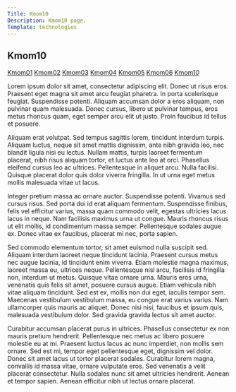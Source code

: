 ```yaml
---
Title: Kmom10
Description: Kmom10 page.
Template: technologies
---
```

<section class="subpage">
<h1>Kmom10</h1>
<div class="links">
<a href="kmom01">Kmom01</a>
<a href="kmom02">Kmom02</a>
<a href="kmom03">Kmom03</a>
<a href="kmom04">Kmom04</a>
<a href="kmom05">Kmom05</a>
<a href="kmom06">Kmom06</a>
<a href="kmom10" class="active">Kmom10</a>
</div>
<div class="text">
<p>
Lorem ipsum dolor sit amet, consectetur adipiscing elit. Donec ut risus eros. Praesent eget magna sit amet arcu feugiat pharetra. In porta scelerisque feugiat. Suspendisse potenti. Aliquam accumsan dolor a eros aliquam, non pulvinar quam malesuada. Donec cursus, libero ut pulvinar tempus, eros metus rhoncus quam, eget semper arcu elit ut justo. Proin faucibus id tellus et posuere.</p>
<p>
Aliquam erat volutpat. Sed tempus sagittis lorem, tincidunt interdum turpis. Aliquam luctus, neque sit amet mattis dignissim, ante nibh gravida leo, nec blandit ligula nisi eu lectus. Nullam mattis, turpis laoreet fermentum placerat, nibh risus aliquam tortor, et luctus ante leo at orci. Phasellus eleifend cursus leo ac ultrices. Pellentesque in aliquet arcu. Nulla facilisi. Quisque placerat dolor quis dolor viverra fringilla. In ut urna eget metus mollis malesuada vitae ut lacus.
</p>
<p>
Integer pretium massa ac ornare auctor. Suspendisse potenti. Vivamus sed cursus risus. Sed porta dui id erat aliquam fermentum. Suspendisse finibus, felis vel efficitur varius, massa quam commodo velit, egestas ultricies lacus lacus in neque. Nam facilisis maximus urna ut congue. Mauris rhoncus risus ut elit mollis, id condimentum massa semper. Pellentesque sodales augue ex. Donec vitae ex faucibus, placerat mi nec, porta sapien.
</p>
<p>
Sed commodo elementum tortor, sit amet euismod nulla suscipit sed. Aliquam interdum laoreet neque tincidunt lacinia. Praesent cursus metus nec augue lacinia, id tincidunt enim viverra. Etiam molestie magna maximus, laoreet massa eu, ultrices neque. Pellentesque nisl arcu, facilisis id fringilla non, interdum ut metus. Quisque vitae ornare urna. Mauris eros urna, venenatis quis felis sit amet, posuere cursus augue. Etiam vehicula nibh vitae aliquam tincidunt. Sed est ex, mollis non dui eget, iaculis tempor sem. Maecenas vestibulum vestibulum massa, eu congue erat varius varius. Nam ullamcorper quis mauris ac aliquet. Donec nisi nisi, faucibus et ipsum quis, malesuada vestibulum dolor. Sed gravida gravida lectus sit amet auctor.
</p>
<p>
Curabitur accumsan placerat purus in ultrices. Phasellus consectetur ex non mauris pretium hendrerit. Pellentesque nec metus ac libero posuere molestie eu at mi. Praesent luctus lacus ac nunc imperdiet, non mollis sem ornare. Sed est mi, tempor eget pellentesque eget, dignissim vel dolor. Donec sit amet lacus ut tortor placerat sodales. Curabitur lorem magna, convallis id massa vitae, ornare vulputate eros. Sed venenatis a velit placerat consectetur. Nulla sodales nunc sit amet ultricies hendrerit. Aenean et tempor sapien. Aenean efficitur nibh ut lectus ornare placerat.
</p>
</div>
</section>